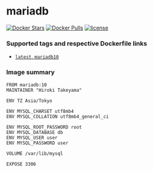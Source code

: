 # mariadb
[![Docker Stars](https://img.shields.io/docker/stars/takeyamajp/mariadb.svg)](https://hub.docker.com/r/takeyamajp/mariadb/)
[![Docker Pulls](https://img.shields.io/docker/pulls/takeyamajp/mariadb.svg)](https://hub.docker.com/r/takeyamajp/mariadb/)
[![license](https://img.shields.io/github/license/takeyamajp/docker-mariadb.svg)](https://github.com/takeyamajp/docker-mariadb/blob/master/LICENSE)

### Supported tags and respective Dockerfile links  
- [`latest`, `mariadb10`](https://github.com/takeyamajp/docker-mariadb/blob/master/mariadb10/Dockerfile)

### Image summary
    FROM mariadb:10  
    MAINTAINER "Hiroki Takeyama"
    
    ENV TZ Asia/Tokyo
    
    ENV MYSQL_CHARSET utf8mb4  
    ENV MYSQL_COLLATION utf8mb4_general_ci
    
    ENV MYSQL_ROOT_PASSWORD root  
    ENV MYSQL_DATABASE db  
    ENV MYSQL_USER user  
    ENV MYSQL_PASSWORD user
    
    VOLUME /var/lib/mysql
    
    EXPOSE 3306
